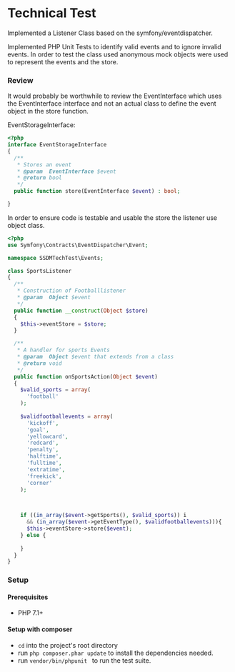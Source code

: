 Technical Test
=============================

Implemented a Listener Class based on the symfony/eventdispatcher. 

Implemented PHP Unit Tests to identify valid events and to ignore invalid events. 
In order to test the class used anonymous mock objects were used to represent the 
events and the store.


### Review 
    
It would probably be worthwhile to review the EventInterface which uses the 
EventInterface interface and not an actual class to define the event object
in the store function.  
 
EventStorageInterface:

```php
<?php
interface EventStorageInterface
{
  /**
   * Stores an event
   * @param  EventInterface $event
   * @return bool
   */
  public function store(EventInterface $event) : bool;

}
```

In order to ensure code is testable and usable the store the listener use object class.


```php
<?php
use Symfony\Contracts\EventDispatcher\Event;

namespace SSDMTechTest\Events;

class SportsListener
{
  /**
   * Construction of Footballlistener
   * @param  Object $event
   */
  public function __construct(Object $store)
  {
    $this->eventStore = $store;
  }

  /**
   * A handler for sports Events
   * @param  Object $event that extends from a class 
   * @return void
   */
  public function onSportsAction(Object $event)
  {
    $valid_sports = array(
      'football'
    );
        
    $validfootballevents = array(
      'kickoff',
      'goal',
      'yellowcard',
      'redcard',
      'penalty',
      'halftime',
      'fulltime',
      'extratime',
      'freekick',
      'corner'
    );

        

    if ((in_array($event->getSports(), $valid_sports)) i
      && (in_array($event->getEventType(), $validfootballevents))){
      $this->eventStore->store($event);
    } else {
      
    }
  }
}

```

### Setup


#### Prerequisites

* PHP 7.1+

#### Setup with composer

- `cd` into the project's root directory
- run `php composer.phar update` to install the dependencies needed.
- run `vendor/bin/phpunit ` to run the test suite.



